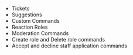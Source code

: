 * Tickets
* Suggestions
* Custom Commands
* Reaction Roles
* Moderation Commands
* Create role and Delete role commands
* Accept and decline staff application commands
